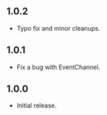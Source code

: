 ## 1.0.2

* Typo fix and minor cleanups.

## 1.0.1

* Fix a bug with EventChannel.

## 1.0.0

* Initial release.
